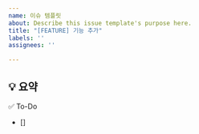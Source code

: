 ```yaml
---
name: 이슈 템플릿
about: Describe this issue template's purpose here.
title: "[FEATURE] 기능 추가"
labels: ''
assignees: ''

---
```


💡 요약
- 

✅ To-Do
- []
